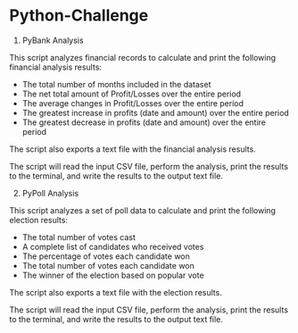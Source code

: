 # Python-Challenge

1. PyBank Analysis

This script analyzes financial records to calculate and print the following financial analysis results:

- The total number of months included in the dataset
- The net total amount of Profit/Losses over the entire period
- The average changes in Profit/Losses over the entire period
- The greatest increase in profits (date and amount) over the entire period
- The greatest decrease in profits (date and amount) over the entire period

The script also exports a text file with the financial analysis results.

The script will read the input CSV file, perform the analysis, print the results to the terminal, and write the results to the output text file.


2. PyPoll Analysis

This script analyzes a set of poll data to calculate and print the following election results:

- The total number of votes cast
- A complete list of candidates who received votes
- The percentage of votes each candidate won
- The total number of votes each candidate won
- The winner of the election based on popular vote

The script also exports a text file with the election results.

The script will read the input CSV file, perform the analysis, print the results to the terminal, and write the results to the output text file.
